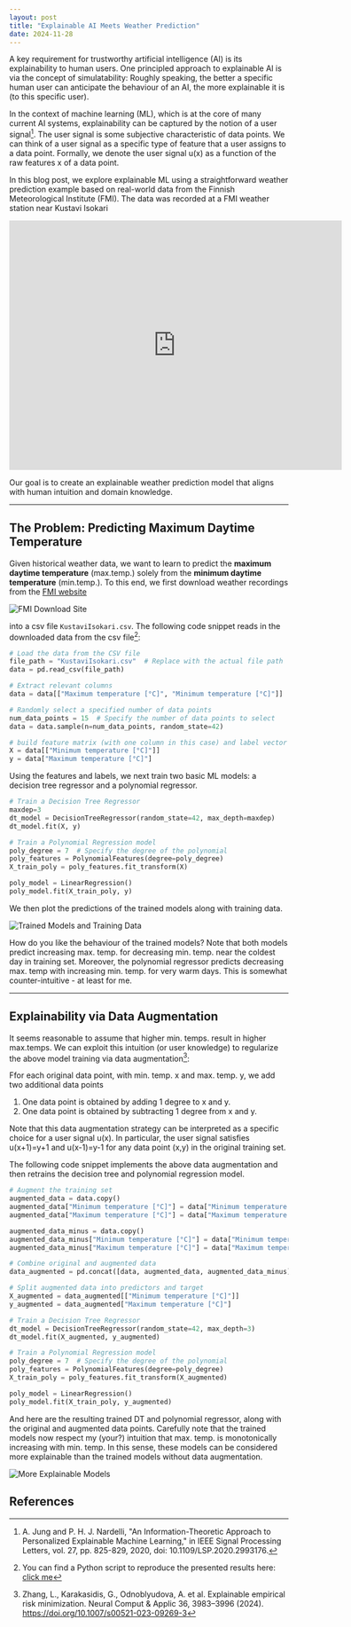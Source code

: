 ```yaml
---
layout: post
title: "Explainable AI Meets Weather Prediction" 
date: 2024-11-28
---
```



A key requirement for trustworthy artificial intelligence (AI) is its explainability to human users. 
One principled approach to explainable AI is via the concept of simulatability: Roughly speaking, 
the better a specific human user can anticipate the behaviour of an AI, the more explainable it 
is (to this specific user). 

In the context of machine learning (ML), which is at the core of many current AI systems, explainability 
can be captured by the notion of a user signal[^1]. The user signal is some subjective characteristic of 
data points. We can think of a user signal as a specific type of feature that a user assigns to a data point. 
Formally, we denote the user signal u(x) as a function of the raw features x of a data point. 


In this blog post, we explore explainable ML using a straightforward weather prediction example based 
on real-world data from the Finnish Meteorological Institute (FMI). The data was recorded at a FMI weather 
station near Kustavi Isokari 

<iframe
  src="https://www.google.com/maps/embed?pb=!1m18!1m12!1m3!1d2000.1234567890!2d21.123456!3d60.123456!2m3!1f0!2f0!3f0!3m2!1i1024!2i768!4f13.1!3m3!1m2!1s0x1234567890abcdef%3A0xabcdef1234567890!2sIsokari%2C%20Kustavi%2C%20Finland!5e0!3m2!1sen!2sfi!4v1695775176803!5m2!1sen!2sfi&z=10"
  width="600"
  height="450"
  style="border:0;"
  allowfullscreen=""
  loading="lazy"
  referrerpolicy="no-referrer-when-downgrade">
</iframe>

Our goal is to create an explainable weather prediction model that aligns with human intuition 
and domain knowledge.

---

## The Problem: Predicting Maximum Daytime Temperature

Given historical weather data, we want to learn to predict the **maximum daytime temperature** (max.temp.)
solely from the **minimum daytime temperature** (min.temp.). To this end, we first download weather recordings 
from the [FMI website](https://en.ilmatieteenlaitos.fi/download-observations)

![FMI Download Site](assets/PostEERM/FMIDownloadSite.jpg)

into a csv file `KustaviIsokari.csv`. The following code snippet reads in the downloaded data from the csv file[^3]: 
```python
# Load the data from the CSV file
file_path = "KustaviIsokari.csv"  # Replace with the actual file path
data = pd.read_csv(file_path)

# Extract relevant columns
data = data[["Maximum temperature [°C]", "Minimum temperature [°C]"]]

# Randomly select a specified number of data points
num_data_points = 15  # Specify the number of data points to select
data = data.sample(n=num_data_points, random_state=42)

# build feature matrix (with one column in this case) and label vector
X = data[["Minimum temperature [°C]"]]  
y = data["Maximum temperature [°C]"]    
```

Using the features and labels, we next train two basic ML models: 
a decision tree regressor and a polynomial regressor. 
```python
# Train a Decision Tree Regressor
maxdep=3 
dt_model = DecisionTreeRegressor(random_state=42, max_depth=maxdep)
dt_model.fit(X, y)

# Train a Polynomial Regression model
poly_degree = 7  # Specify the degree of the polynomial
poly_features = PolynomialFeatures(degree=poly_degree)
X_train_poly = poly_features.fit_transform(X)

poly_model = LinearRegression()
poly_model.fit(X_train_poly, y)  
```
We then plot the predictions of the trained models along with training data.

![Trained Models and Training Data](assets/PostEERM/dtpolyreg.png)

How do you like the behaviour of the trained models? Note that both models predict increasing 
max. temp. for decreasing min.  temp. near the coldest day in training set. Moreover, 
the polynomial regressor predicts decreasing max. temp with 
increasing min. temp. for very warm days. This is somewhat 
counter-intuitive - at least for me. 


---

## Explainability via Data Augmentation

It seems reasonable to assume that higher min. temps. result in higher max.temps. 
We can exploit this intuition (or user knowledge) to regularize the above model training 
via data augmentation[^2]:

Ffor each original data point, with min. temp. x and max. temp. y, we add two 
additional data points
1. One data point is obtained by adding 1 degree to x and y. 
2. One data point is obtained by subtracting 1 degree from x and y. 

Note that this data augmentation strategy can be interpreted as 
a specific choice for a user signal u(x). In particular, the user signal 
satisfies u(x+1)=y+1 and u(x-1)=y-1 for any data point (x,y) 
in the original training set. 

The following code snippet implements the above data augmentation and 
then retrains the decision tree and polynomial regression model.  
```python
# Augment the training set
augmented_data = data.copy()
augmented_data["Minimum temperature [°C]"] = data["Minimum temperature [°C]"] + 1
augmented_data["Maximum temperature [°C]"] = data["Maximum temperature [°C]"] + 1

augmented_data_minus = data.copy()
augmented_data_minus["Minimum temperature [°C]"] = data["Minimum temperature [°C]"] - 1
augmented_data_minus["Maximum temperature [°C]"] = data["Maximum temperature [°C]"] - 1

# Combine original and augmented data
data_augmented = pd.concat([data, augmented_data, augmented_data_minus], ignore_index=True)

# Split augmented data into predictors and target
X_augmented = data_augmented[["Minimum temperature [°C]"]]
y_augmented = data_augmented["Maximum temperature [°C]"]

# Train a Decision Tree Regressor
dt_model = DecisionTreeRegressor(random_state=42, max_depth=3)
dt_model.fit(X_augmented, y_augmented)

# Train a Polynomial Regression model
poly_degree = 7  # Specify the degree of the polynomial
poly_features = PolynomialFeatures(degree=poly_degree)
X_train_poly = poly_features.fit_transform(X_augmented)

poly_model = LinearRegression()
poly_model.fit(X_train_poly, y_augmented)
```

And here are the resulting trained DT and polynomial regressor, along with the 
original and augmented data points. Carefully note that the trained models 
now respect my (your?) intuition that max. temp. is monotonically increasing 
with min. temp. In this sense, these models can be considered more explainable 
than the trained models without data augmentation. 

![More Explainable Models](assets/PostEERM/dtpolyregexplainable.png)

## References 

[^1]: A. Jung and P. H. J. Nardelli, "An Information-Theoretic Approach to Personalized Explainable Machine Learning," in IEEE Signal Processing Letters, vol. 27, pp. 825-829, 2020, doi: 10.1109/LSP.2020.2993176. 

[^2]: Zhang, L., Karakasidis, G., Odnoblyudova, A. et al. Explainable empirical risk minimization. Neural Comput & Applic 36, 3983–3996 (2024). https://doi.org/10.1007/s00521-023-09269-3

[^3]: You can find a Python script to reproduce the presented results here: [click me](assets/PostEERM/ExplainableML.py) 



